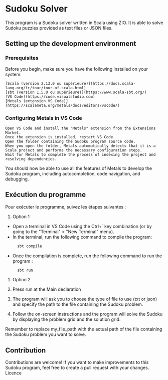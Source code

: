 # Sudoku Solver

This program is a Sudoku solver written in Scala using ZIO. It is able to solve Sudoku puzzles provided as text files or JSON files.

## Setting up the development environment
### Prerequisites

Before you begin, make sure you have the following installed on your system:

    [Scala (version 2.13.0 ou supérieure)](https://docs.scala-lang.org/fr/tour/tour-of-scala.html) 
    [sbt (version 1.5.0 ou supérieure)](https://www.scala-sbt.org/) 
    [VS Code](https://code.visualstudio.com)
    [Metals (extension VS Code)](https://scalameta.org/metals/docs/editors/vscode/) 

### Configuring Metals in VS Code

    Open VS Code and install the "Metals" extension from the Extensions Market.
    Once the extension is installed, restart VS Code.
    Open the folder containing the Sudoku program source code.
    When you open the folder, Metals automatically detects that it is a Scala project and performs the necessary configuration steps.
    Wait for Metals to complete the process of indexing the project and resolving dependencies.

You should now be able to use all the features of Metals to develop the Sudoku program, including autocompletion, code navigation, and debugging.

## Exécution du programme

Pour exécuter le programme, suivez les étapes suivantes :

1. Option 1
- Open a terminal in VS Code using the Ctrl+` key combination (or by going to the "Terminal" > "New Terminal" menu).
- In the terminal, run the following command to compile the program:
  ```bash
    sbt compile
  ```
- Once the compilation is complete, run the following command to run the program :
  ```bash
    sbt run
  ```
1. Option 2

2. Press run at the Main declaration

3. The program will ask you to choose the type of file to use (txt or json) and specify the path to the file containing the Sudoku problem.

4. Follow the on-screen instructions and the program will solve the Sudoku by displaying the problem grid and the solution grid.

Remember to replace my_file_path with the actual path of the file containing the Sudoku problem you want to solve.

## Contribution

Contributions are welcome! If you want to make improvements to this Sudoku program, feel free to create a pull request with your changes.
Licence
